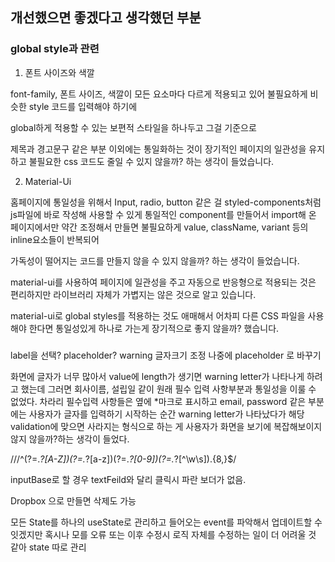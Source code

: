 ## 개선했으면 좋겠다고 생각했던 부분

### global style과 관련

1. 폰트 사이즈와 색깔

font-family, 폰트 사이즈, 색깔이 모든 요소마다 다르게 적용되고 있어 불필요하게 비슷한 style 코드를 입력해야 하기에

global하게 적용할 수 있는 보편적 스타일을 하나두고 그걸 기준으로

제목과 경고문구 같은 부분 이외에는 통일화하는 것이 장기적인 페이지의 일관성을 유지하고 불필요한 css 코드도 줄일 수 있지 않을까? 하는 생각이 들었습니다.

2. Material-Ui

홈페이지에 통일성을 위해서 Input, radio, button 같은 걸 styled-components처럼 js파일에 바로 작성해 사용할 수 있게 통일적인 component를 만들어서 import해 온 페이지에서만 약간 조정해서 만들면 불필요하게 value, className, variant 등의 inline요소들이 반복되어

가독성이 떨어지는 코드를 만들지 않을 수 있지 않을까? 하는 생각이 들었습니다.

material-ui를 사용하여 페이지에 일관성을 주고 자동으로 반응형으로 적용되는 것은 편리하지만 라이브러리 자체가 가볍지는 않은 것으로 알고 있습니다.

material-ui로 global styles를 적용하는 것도 애매해서 어차피 다른 CSS 파일을 사용해야 한다면 통일성있게 하나로 가는게 장기적으로 좋지 않을까? 했습니다.

###

label을 선택? placeholder?
warning 글자크기 조정
나중에 placeholder 로 바꾸기

화면에 글자가 너무 많아서 value에 length가 생기면
warning letter가 나타나게 하려고 했는데
그러면 회사이름, 설립일 같이 원래 필수 입력 사항부분과
통일성을 이룰 수 없었다.
차라리 필수입력 사항들은 옆에 \*마크로 표시하고
email, password 같은 부분에는 사용자가 글자를 입력하기 시작하는
순간 warning letter가 나타났다가 해당 validation에 맞으면
사라지는 형식으로 하는 게 사용자가 화면을 보기에
복잡해보이지 않지 않을까?하는 생각이 들었다.

///^(?=._?[A-Z])(?=._?[a-z])(?=._?[0-9])(?=._?[^\w\s]).{8,}\$/

inputBase로 할 경우 textFeild와 달리 클릭시 파란 보더가 없음.

Dropbox <Autocomplete>으로 만들면 삭제도 가능

모든 State를 하나의 useState로 관리하고 들어오는 event를 파악해서 업데이트할 수 잇겠지만
혹시나 모를 오류 또는 이후 수정시 로직 자체를 수정하는 일이 더 어려울 것 같아 state 따로 관리
